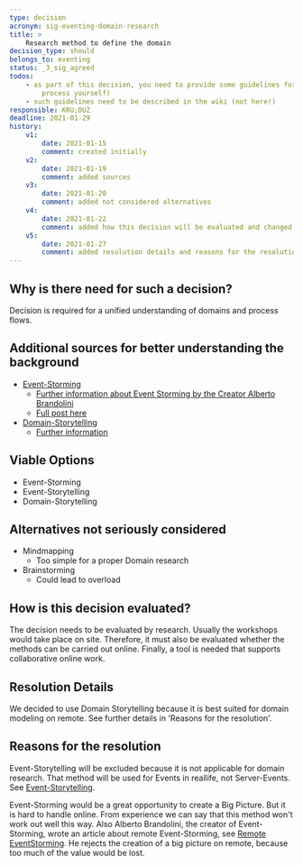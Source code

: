 ```yaml
---
type: decision
acronym: sig-eventing-domain-research
title: >
    Research method to define the domain
decision_type: should
belongs_to: eventing
status: _3_sig_agreed
todos:
    - as part of this decision, you need to provide some guidelines for the teams (or moderate the design/specification
        process yourself)   
    - such guidelines need to be described in the wiki (not here!)
responsible: KRU;DUZ
deadline: 2021-01-29
history:
    v1:
        date: 2021-01-15
        comment: created initially
    v2:
        date: 2021-01-19
        comment: added sources
    v3:
        date: 2021-01-20
        comment: added not considered alternatives
    v4:
        date: 2021-01-22
        comment: added how this decision will be evaluated and changed the title
    v5:
        date: 2021-01-27
        comment: added resolution details and reasons for the resolution
---
```


## Why is there need for such a decision?

Decision is required for a unified understanding of domains and process flows.


## Additional sources for better understanding the background

* [Event-Storming](https://www.knowis.com/de/blog/die-event-storming-methode-einsatz-im-projektalltag)
    * [Further information about Event Storming by the Creator Alberto Brandolini](https://blog.avanscoperta.it/2014/02/12/introducing-event-storming/)
    * [Full post here](http://ziobrando.blogspot.com/2013/11/introducing-event-storming.html)
* [Domain-Storytelling](https://domainstorytelling.org/)
    * [Further information](https://www.informatik-aktuell.de/management-und-recht/projektmanagement/fachliche-anforderungen-in-der-softwareentwicklung-wie-domain-storytelling-entwickler-und-fachexperten-zusammenbringt.html)


## Viable Options

* Event-Storming
* Event-Storytelling
* Domain-Storytelling


## Alternatives not seriously considered

* Mindmapping
    * Too simple for a proper Domain research
* Brainstorming
    * Could lead to overload


## How is this decision evaluated?

The decision needs to be evaluated by research. Usually the workshops would take place on site.
Therefore, it must also be evaluated whether the methods can be carried out online.
Finally, a tool is needed that supports collaborative online work.


<!--(**Before** you start working in this, please write down how you will evaluate this decision, and plan to 
come to a resolution. 
It is  **not sufficient** to perform a brief Google search, and then write  the "result" down. Any decision must
**always** be based on a thorough evaluation - if possible hands-on, i.e. by coding a brief proof-of-concept.
if this doesn't apply, then some other means of proper research must be given here - e.g. an evaluation of 
the most relevant literature or IT community sources.)-->

 
## Resolution Details

We decided to use Domain Storytelling because it is best suited for domain modeling on remote. See further details
in 'Reasons for the resolution'.


## Reasons for the resolution

Event-Storytelling will be excluded because it is not applicable for domain research.
That method will be used for Events in reallife, not Server-Events. See [Event-Storytelling](https://wearesparks.com/blog/event-storytelling).

Event-Storming would be a great opportunity to create a Big Picture. But it is hard to handle online.
From experience we can say that this method won't work out well this way. Also Alberto Brandolini, the creator of
Event-Storming, wrote an article about remote Event-Storming, see [Remote EventStorming](https://blog.avanscoperta.it/2020/03/26/remote-eventstorming/).
He rejects the creation of a big picture on remote, because too much of the value would be lost.

